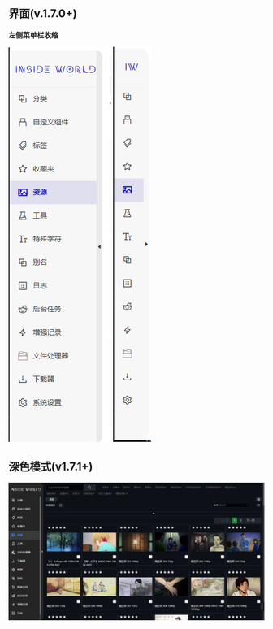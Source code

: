 ## 界面(v.1.7.0+) <!-- {docsify-ignore} -->

**左侧菜单栏收缩**

![ui-shrink-menu-1](../img/ui-shrink-menu-1.png)
![ui-shrink-menu-2](../img/ui-shrink-menu-2.png)

## 深色模式(v1.7.1+)

![ui-dark-mode](../img/ui-dark-mode.png)